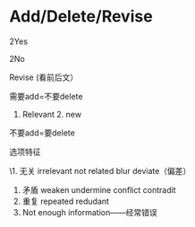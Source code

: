 # Add/Delete/Revise

2Yes

2No

Revise (看前后文）

需要add=不要delete

1. Relevant 2. new

不要add=要delete

选项特征

 \1.  无关 irrelevant not related blur deviate（偏差）

1. 矛盾 weaken undermine conflict contradit 
2. 重复     repeated redudant 
3. Not     enough information——经常错误